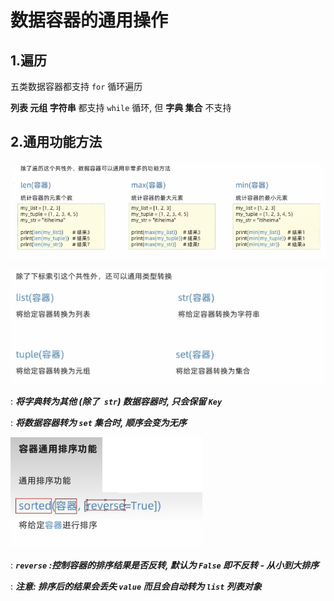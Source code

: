 # 数据容器的通用操作

## 1.遍历

五类数据容器都支持 `for` 循环遍历

**列表 元组 字符串** 都支持 `while` 循环, 但 **字典 集合** 不支持

## 2.通用功能方法

![image-20240910181827189](assets\image-20240910181827189.png)

![image-20240910182046238](assets\image-20240910182046238.png)

 : ***将字典转为其他 (除了` str`) 数据容器时, 只会保留 `Key`***

 : ***将数据容器转为 `set` 集合时, 顺序会变为无序***

![image-20240910182805439](assets\image-20240910182805439.png)

: ***`reverse` :控制容器的排序结果是否反转, 默认为 `False` 即不反转 - 从小到大排序***

: ***注意: 排序后的结果会丢失 `value` 而且会自动转为 `list` 列表对象***